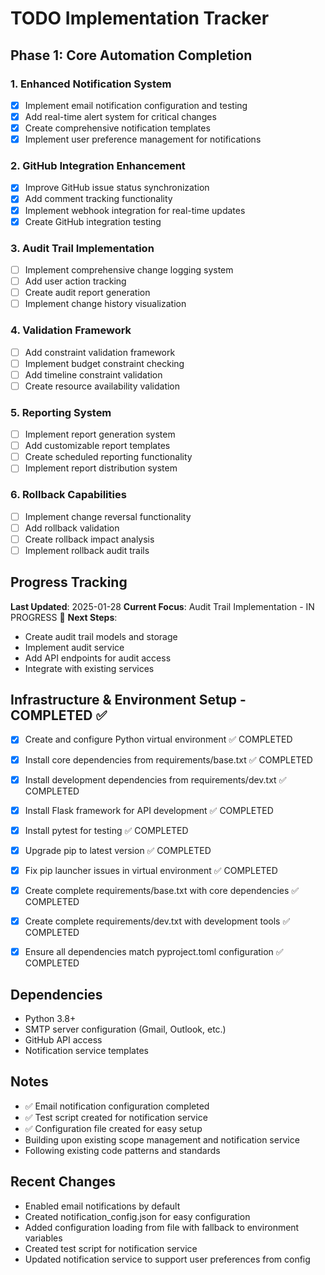 # TODO Implementation Tracker

## Phase 1: Core Automation Completion

### 1. Enhanced Notification System
- [x] Implement email notification configuration and testing
- [x] Add real-time alert system for critical changes
- [x] Create comprehensive notification templates
- [x] Implement user preference management for notifications

### 2. GitHub Integration Enhancement
- [x] Improve GitHub issue status synchronization
- [x] Add comment tracking functionality
- [x] Implement webhook integration for real-time updates
- [x] Create GitHub integration testing

### 3. Audit Trail Implementation
- [ ] Implement comprehensive change logging system
- [ ] Add user action tracking
- [ ] Create audit report generation
- [ ] Implement change history visualization

### 4. Validation Framework
- [ ] Add constraint validation framework
- [ ] Implement budget constraint checking
- [ ] Add timeline constraint validation
- [ ] Create resource availability validation

### 5. Reporting System
- [ ] Implement report generation system
- [ ] Add customizable report templates
- [ ] Create scheduled reporting functionality
- [ ] Implement report distribution system

### 6. Rollback Capabilities
- [ ] Implement change reversal functionality
- [ ] Add rollback validation
- [ ] Create rollback impact analysis
- [ ] Implement rollback audit trails

## Progress Tracking
**Last Updated**: 2025-01-28
**Current Focus**: Audit Trail Implementation - IN PROGRESS 🔄
**Next Steps**: 
- Create audit trail models and storage
- Implement audit service
- Add API endpoints for audit access
- Integrate with existing services

## Infrastructure & Environment Setup - COMPLETED ✅

- [x] Create and configure Python virtual environment ✅ COMPLETED
- [x] Install core dependencies from requirements/base.txt ✅ COMPLETED
- [x] Install development dependencies from requirements/dev.txt ✅ COMPLETED
- [x] Install Flask framework for API development ✅ COMPLETED
- [x] Install pytest for testing ✅ COMPLETED
- [x] Upgrade pip to latest version ✅ COMPLETED
- [x] Fix pip launcher issues in virtual environment ✅ COMPLETED

- [x] Create complete requirements/base.txt with core dependencies ✅ COMPLETED
- [x] Create complete requirements/dev.txt with development tools ✅ COMPLETED
- [x] Ensure all dependencies match pyproject.toml configuration ✅ COMPLETED

## Dependencies
- Python 3.8+
- SMTP server configuration (Gmail, Outlook, etc.)
- GitHub API access
- Notification service templates

## Notes
- ✅ Email notification configuration completed
- ✅ Test script created for notification service
- ✅ Configuration file created for easy setup
- Building upon existing scope management and notification service
- Following existing code patterns and standards

## Recent Changes
- Enabled email notifications by default
- Created notification_config.json for easy configuration
- Added configuration loading from file with fallback to environment variables
- Created test script for notification service
- Updated notification service to support user preferences from config
